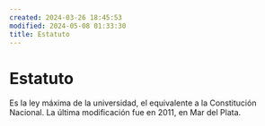 ```yaml
---
created: 2024-03-26 18:45:53
modified: 2024-05-08 01:33:30
title: Estatuto
---
```


# Estatuto

Es la ley máxima de la universidad, el equivalente a la Constitución Nacional. La última modificación fue en 2011, en Mar del Plata.
